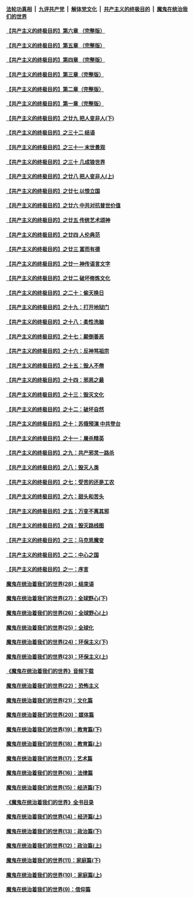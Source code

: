 ####  [法轮功真相](../../../../basic/blob/master/README.md?t=04261931) &nbsp;|&nbsp; [九评共产党](../../../../9ping.md/blob/master/README.md?t=04261931) &nbsp;|&nbsp; [解体党文化](../../../../jtdwh.md/blob/master/README.md?t=04261931)  &nbsp;|&nbsp; [共产主义的终极目的](../../../../gczydzjmd.md/blob/master/README.md?t=04261931) &nbsp;|&nbsp; [魔鬼在统治我们的世界](../../../../mgztzwmdsj.md/blob/master/README.md?t=04261931) 

#### [【共产主义的终极目的】第六章 （完整版）](../pages/nsc422/n11428913.md?t=04261931) 

#### [【共产主义的终极目的】第五章 （完整版）](../pages/nsc422/n11428912.md?t=04261931) 

#### [【共产主义的终极目的】第四章 （完整版）](../pages/nsc422/n11428907.md?t=04261931) 

#### [【共产主义的终极目的】第三章（完整版）](../pages/nsc422/n11428848.md?t=04261931) 

#### [【共产主义的终极目的】第二章（完整版）](../pages/nsc422/n11428831.md?t=04261931) 

#### [【共产主义的终极目的】第一章（完整版）](../pages/nsc422/n11417651.md?t=04261931) 

#### [【共产主义的终极目的】之廿九 把人变非人(下)](../pages/nsc422/n11344140.md?t=04261931) 

#### [【共产主义的终极目的】之三十二 结语](../pages/nsc422/n11360535.md?t=04261931) 

#### [【共产主义的终极目的】之三十一 末世景观](../pages/nsc422/n11351129.md?t=04261931) 

#### [【共产主义的终极目的】之三十 几成狼世界](../pages/nsc422/n11348280.md?t=04261931) 

#### [【共产主义的终极目的】之廿八 把人变非人(上)](../pages/nsc422/n11340492.md?t=04261931) 

#### [【共产主义的终极目的】之廿七 以恨立国](../pages/nsc422/n11336944.md?t=04261931) 

#### [【共产主义的终极目的】之廿六 中共对抗普世价值](../pages/nsc422/n11324785.md?t=04261931) 

#### [【共产主义的终极目的】之廿五 传统艺术颂神](../pages/nsc422/n11296396.md?t=04261931) 

#### [【共产主义的终极目的】之廿四 人伦典范](../pages/nsc422/n11296397.md?t=04261931) 

#### [【共产主义的终极目的】之廿三 富而有德](../pages/nsc422/n11283598.md?t=04261931) 

#### [【共产主义的终极目的】之廿一 神传语言文字](../pages/nsc422/n11263265.md?t=04261931) 

#### [【共产主义的终极目的】之廿二 破坏修炼文化](../pages/nsc422/n11245728.md?t=04261931) 

#### [【共产主义的终极目的】之二十：偷天换日](../pages/nsc422/n11238846.md?t=04261931) 

#### [【共产主义的终极目的】之十九：打开地狱门](../pages/nsc422/n11206376.md?t=04261931) 

#### [【共产主义的终极目的】之十八：柔性洗脑](../pages/nsc422/n11199994.md?t=04261931) 

#### [【共产主义的终极目的】之十七：颠倒善恶](../pages/nsc422/n11179782.md?t=04261931) 

#### [【共产主义的终极目的】之十六：反神骂祖宗](../pages/nsc422/n11166798.md?t=04261931) 

#### [【共产主义的终极目的】之十五：毁人不倦](../pages/nsc422/n11166792.md?t=04261931) 

#### [【共产主义的终极目的】之十四：邪恶之最](../pages/nsc422/n11150249.md?t=04261931) 

#### [【共产主义的终极目的】之十三：毁灭文化](../pages/nsc422/n11135227.md?t=04261931) 

#### [【共产主义的终极目的】之十二：破坏自然](../pages/nsc422/n11135214.md?t=04261931) 

#### [【共产主义的终极目的】之十：苏俄预演 中共登台](../pages/nsc422/n11118424.md?t=04261931) 

#### [【共产主义的终极目的】之十一：屠杀精英](../pages/nsc422/n11118442.md?t=04261931) 

#### [【共产主义的终极目的】之九：共产邪灵一路杀](../pages/nsc422/n11114139.md?t=04261931) 

#### [【共产主义的终极目的】之八：毁灭人类](../pages/nsc422/n11108503.md?t=04261931) 

#### [【共产主义的终极目的】之七：受苦的还是工农](../pages/nsc422/n11101809.md?t=04261931) 

#### [【共产主义的终极目的】之六：甜头和苦头](../pages/nsc422/n11096971.md?t=04261931) 

#### [【共产主义的终极目的】之五：万变不离其邪](../pages/nsc422/n11091285.md?t=04261931) 

#### [【共产主义的终极目的】之四：毁灭路线图](../pages/nsc422/n11086284.md?t=04261931) 

#### [【共产主义的终极目的】之三：马克思魔变](../pages/nsc422/n11061941.md?t=04261931) 

#### [【共产主义的终极目的】之二：中心之国](../pages/nsc422/n11047728.md?t=04261931) 

#### [【共产主义的终极目的】之一：序言](../pages/nsc422/n11086077.md?t=04261931) 

#### [魔鬼在统治着我们的世界(28)：结束语](../pages/nsc422/n10936246.md?t=04261931) 

#### [魔鬼在统治着我们的世界(27)：全球野心(下)](../pages/nsc422/n10928319.md?t=04261931) 

#### [魔鬼在统治着我们的世界(26)：全球野心(上)](../pages/nsc422/n10900318.md?t=04261931) 

#### [魔鬼在统治着我们的世界(25)：全球化](../pages/nsc422/n10788205.md?t=04261931) 

#### [魔鬼在统治着我们的世界(24)：环保主义(下)](../pages/nsc422/n10695307.md?t=04261931) 

#### [魔鬼在统治着我们的世界(23)：环保主义(上)](../pages/nsc422/n10688613.md?t=04261931) 

#### [《魔鬼在统治着我们的世界》音频下载](../pages/nsc422/n10635553.md?t=04261931) 

#### [魔鬼在统治着我们的世界(22)：恐怖主义](../pages/nsc422/n10614727.md?t=04261931) 

#### [魔鬼在统治着我们的世界(21)：文化篇](../pages/nsc422/n10597706.md?t=04261931) 

#### [魔鬼在统治着我们的世界(20)：媒体篇](../pages/nsc422/n10586579.md?t=04261931) 

#### [魔鬼在统治着我们的世界(19)：教育篇(下)](../pages/nsc422/n10564808.md?t=04261931) 

#### [魔鬼在统治着我们的世界(18)：教育篇(上)](../pages/nsc422/n10526970.md?t=04261931) 

#### [魔鬼在统治着我们的世界(17)：艺术篇](../pages/nsc422/n10499093.md?t=04261931) 

#### [魔鬼在统治着我们的世界(16)：法律篇](../pages/nsc422/n10485969.md?t=04261931) 

#### [魔鬼在统治着我们的世界(15)：经济篇(下)](../pages/nsc422/n10469975.md?t=04261931) 

#### [《魔鬼在统治着我们的世界》全书目录](../pages/nsc422/n10464261.md?t=04261931) 

#### [魔鬼在统治着我们的世界(14)：经济篇(上)](../pages/nsc422/n10457370.md?t=04261931) 

#### [魔鬼在统治着我们的世界(13)：政治篇(下)](../pages/nsc422/n10448270.md?t=04261931) 

#### [魔鬼在统治着我们的世界(12)：政治篇(上)](../pages/nsc422/n10444576.md?t=04261931) 

#### [魔鬼在统治着我们的世界(11)：家庭篇(下)](../pages/nsc422/n10440961.md?t=04261931) 

#### [魔鬼在统治着我们的世界(10)：家庭篇(上)](../pages/nsc422/n10435448.md?t=04261931) 

#### [魔鬼在统治着我们的世界(9)：信仰篇](../pages/nsc422/n10432159.md?t=04261931) 


